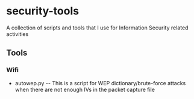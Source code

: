 # security-tools

A collection of scripts and tools that I use for Information Security related activities

## Tools

### Wifi
 * autowep.py -- This is a script for WEP dictionary/brute-force attacks when there are not enough IVs in the packet capture file
